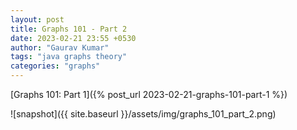 ```yaml
---
layout: post
title: Graphs 101 - Part 2
date: 2023-02-21 23:55 +0530
author: "Gaurav Kumar"
tags: "java graphs theory"
categories: "graphs"
---
```


[Graphs 101: Part 1]({% post_url 2023-02-21-graphs-101-part-1 %})

![snapshot]({{ site.baseurl }}/assets/img/graphs_101_part_2.png)
